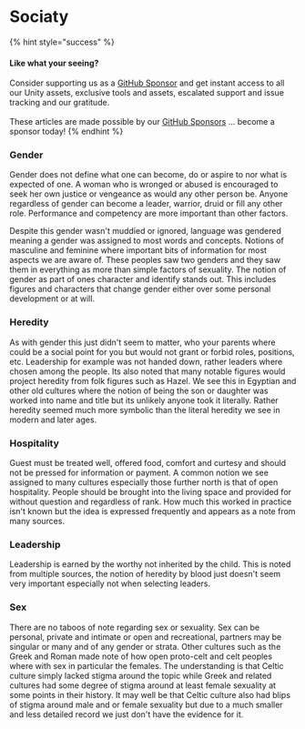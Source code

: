 # Sociaty

{% hint style="success" %}
#### Like what your seeing?

Consider supporting us as a [GitHub Sponsor](../../../../where-to-buy/become-a-sponsor.md) and get instant access to all our Unity assets, exclusive tools and assets, escalated support and issue tracking and our gratitude.\
\
These articles are made possible by our [GitHub Sponsors](https://github.com/sponsors/heathen-engineering) ... become a sponsor today!
{% endhint %}

### Gender

Gender does not define what one can become, do or aspire to nor what is expected of one. A woman who is wronged or abused is encouraged to seek her own justice or vengeance as would any other person be. Anyone regardless of gender can become a leader, warrior, druid or fill any other role. Performance and competency are more important than other factors.&#x20;

Despite this gender wasn't muddied or ignored, language was gendered meaning a gender was assigned to most words and concepts. Notions of masculine and feminine where important bits of information for most aspects we are aware of. These peoples saw two genders and they saw them in everything as more than simple factors of sexuality. The notion of gender as part of ones character and identify stands out. This includes figures and characters that change gender either over some personal development or at will.&#x20;

### Heredity&#x20;

As with gender this just didn't seem to matter, who your parents where could be a social point for you but would not grant or forbid roles, positions, etc. Leadership for example was not handed down, rather leaders where chosen among the people. Its also noted that many notable figures would project heredity from folk figures such as Hazel. We see this in Egyptian and other old cultures where the notion of being the son or daughter was worked into name and title but its unlikely anyone took it literally. Rather heredity seemed much more symbolic than the literal heredity we see in modern and later ages.

### Hospitality

Guest must be treated well, offered food, comfort and curtesy and should not be pressed for information or payment. A common notion we see assigned to many cultures especially those further north is that of open hospitality. People should be brought into the living space and provided for without question and regardless of rank. How much this worked in practice isn't known but the idea is expressed frequently and appears as a note from many sources.

### Leadership

Leadership is earned by the worthy not inherited by the child. This is noted from multiple sources, the notion of heredity by blood just doesn't seem very important especially not when selecting leaders.

### Sex

There are no taboos of note regarding sex or sexuality. Sex can be personal, private and intimate or open and recreational, partners may be singular or many and of any gender or strata. Other cultures such as the Greek and Roman made note of how open proto-celt and celt peoples where with sex in particular the females. The understanding is that Celtic culture simply lacked stigma around the topic while Greek and related cultures had some degree of stigma around at least female sexuality at some points in their history. It may well be that Celtic culture also had blips of stigma around male and or female sexuality but due to a much smaller and less detailed record we just don't have the evidence for it.
